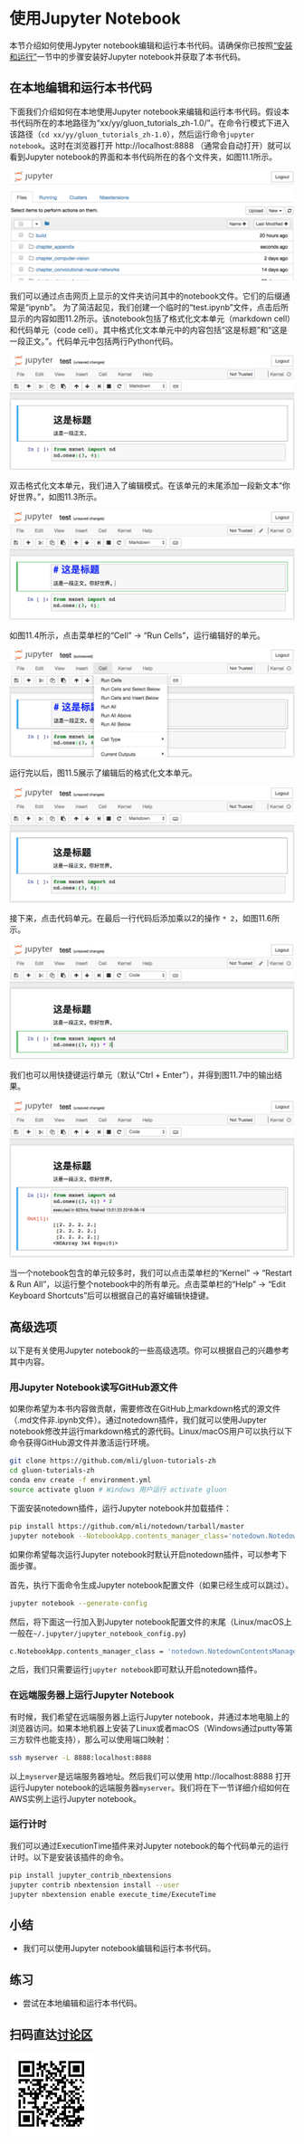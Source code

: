 # 使用Jupyter Notebook

本节介绍如何使用Jypyter notebook编辑和运行本书代码。请确保你已按照[“安装和运行”](../chapter_prerequisite/install.md)一节中的步骤安装好Jupyter notebook并获取了本书代码。


## 在本地编辑和运行本书代码

下面我们介绍如何在本地使用Jupyter notebook来编辑和运行本书代码。假设本书代码所在的本地路径为“xx/yy/gluon_tutorials_zh-1.0/”。在命令行模式下进入该路径（`cd xx/yy/gluon_tutorials_zh-1.0`），然后运行命令`jupyter notebook`。这时在浏览器打开 http://localhost:8888 （通常会自动打开）就可以看到Jupyter notebook的界面和本书代码所在的各个文件夹，如图11.1所示。

![本书代码所在的各个文件夹。](../img/jupyter00.png)


我们可以通过点击网页上显示的文件夹访问其中的notebook文件。它们的后缀通常是“ipynb”。
为了简洁起见，我们创建一个临时的“test.ipynb”文件，点击后所显示的内容如图11.2所示。该notebook包括了格式化文本单元（markdown cell）和代码单元（code cell）。其中格式化文本单元中的内容包括“这是标题”和“这是一段正文。”。代码单元中包括两行Python代码。

![“test.ipynb”文件包括了格式化文本单元和代码单元。](../img/jupyter01.png)


双击格式化文本单元，我们进入了编辑模式。在该单元的末尾添加一段新文本“你好世界。”，如图11.3所示。

![编辑格式化文本单元。](../img/jupyter02.png)


如图11.4所示，点击菜单栏的“Cell” $\rightarrow$ “Run Cells”，运行编辑好的单元。

![运行单元。](../img/jupyter03.png)


运行完以后，图11.5展示了编辑后的格式化文本单元。

![编辑后的格式化文本单元。](../img/jupyter04.png)


接下来，点击代码单元。在最后一行代码后添加乘以2的操作 `* 2`，如图11.6所示。

![编辑代码单元。](../img/jupyter05.png)


我们也可以用快捷键运行单元（默认“Ctrl + Enter”），并得到图11.7中的输出结果。

![运行代码单元得到输出结果。](../img/jupyter06.png)


当一个notebook包含的单元较多时，我们可以点击菜单栏的“Kernel” $\rightarrow$ “Restart & Run All”，以运行整个notebook中的所有单元。点击菜单栏的“Help” $\rightarrow$ “Edit Keyboard Shortcuts”后可以根据自己的喜好编辑快捷键。


## 高级选项

以下是有关使用Jupyter notebook的一些高级选项。你可以根据自己的兴趣参考其中内容。

### 用Jupyter Notebook读写GitHub源文件

如果你希望为本书内容做贡献，需要修改在GitHub上markdown格式的源文件（.md文件非.ipynb文件）。通过notedown插件，我们就可以使用Jupyter notebook修改并运行markdown格式的源代码。Linux/macOS用户可以执行以下命令获得GitHub源文件并激活运行环境。

```bash
git clone https://github.com/mli/gluon-tutorials-zh
cd gluon-tutorials-zh
conda env create -f environment.yml
source activate gluon # Windows 用户运行 activate gluon
```

下面安装notedown插件，运行Jupyter notebook并加载插件：

```bash
pip install https://github.com/mli/notedown/tarball/master
jupyter notebook --NotebookApp.contents_manager_class='notedown.NotedownContentsManager'
```

如果你希望每次运行Jupyter notebook时默认开启notedown插件，可以参考下面步骤。

首先，执行下面命令生成Jupyter notebook配置文件（如果已经生成可以跳过）。

```bash
jupyter notebook --generate-config
```

然后，将下面这一行加入到Jupyter notebook配置文件的末尾（Linux/macOS上一般在`~/.jupyter/jupyter_notebook_config.py`)

```bash
c.NotebookApp.contents_manager_class = 'notedown.NotedownContentsManager'
```

之后，我们只需要运行`jupyter notebook`即可默认开启notedown插件。


### 在远端服务器上运行Jupyter Notebook

有时候，我们希望在远端服务器上运行Jupyter notebook，并通过本地电脑上的浏览器访问。如果本地机器上安装了Linux或者macOS（Windows通过putty等第三方软件也能支持），那么可以使用端口映射：

```bash
ssh myserver -L 8888:localhost:8888
```

以上`myserver`是远端服务器地址。然后我们可以使用 http://localhost:8888 打开运行Jupyter notebook的远端服务器`myserver`。我们将在下一节详细介绍如何在AWS实例上运行Jupyter notebook。

### 运行计时

我们可以通过ExecutionTime插件来对Jupyter notebook的每个代码单元的运行计时。以下是安装该插件的命令。

```bash
pip install jupyter_contrib_nbextensions
jupyter contrib nbextension install --user
jupyter nbextension enable execute_time/ExecuteTime
```

## 小结

* 我们可以使用Jupyter notebook编辑和运行本书代码。

## 练习

* 尝试在本地编辑和运行本书代码。


## 扫码直达[讨论区](https://discuss.gluon.ai/t/topic/6965)

![](../img/qr_jupyter.svg)
